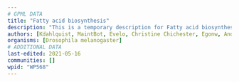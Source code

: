 ```yaml
---
# GPML DATA
title: "Fatty acid biosynthesis"
description: "This is a temporary description for Fatty acid biosynthesis"
authors: [Kdahlquist, MaintBot, Evelo, Christine Chichester, Egonw, Andra, DeSl, L Dupuis, Finterly, Eweitz]
organisms: [Drosophila melanogaster]
# ADDITIONAL DATA
last-edited: 2021-05-16
communities: []
wpid: "WP568"
---
```

